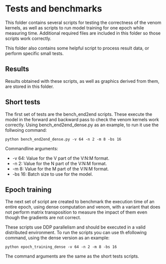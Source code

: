 
# Tests and benchmarks

This folder contains several scripts for testing the correctness of the venom kernels, as well as scripts to run model training for one epoch while measuring time. Additional required files are included in this folder so those scripts work correctly.

This folder also contains some helpful script to process result data, or perform specific small tests.

## Results
Results obtained with these scripts, as well as graphics derived from them, are stored in this folder.

## Short tests

The first set of tests are the bench_end2end scripts. These execute the model in the forward and backward pass to check the venom kernels work correctly. Using bench_end2end_dense.py as an example, to run it use the follwoing command:

```
python bench_end2end_dense.py -v 64 -n 2 -m 8 -bs 16
```

Commandline arguments:
* -v 64: Value for the V part of the V:N:M format.
* -n 2: Value for the N part of the V:N:M format.
* -m 8: Value for the M part of the V:N:M format.
* -bs 16: Batch size to use for the model.

## Epoch training

The next set of script are created to benchmark the execution time of an entire epoch, using dense computation and venom, with a variant that does not perform matrix transposition to measure the impact of them even though the gradients are not correct.

These scripts use DDP parallelism and should be executed in a valid distributed environment. To run the scripts you can use th efollowing command, using the dense version as an example:

```
python epoch_training_dense -v 64 -n 2 -m 8 -bs 16
```

The command arguments are the same as the short tests scripts.

